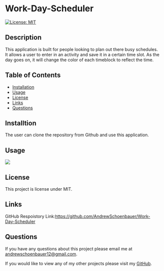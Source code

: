 # Work-Day-Scheduler
[![License: MIT](https://img.shields.io/badge/License-MIT-yellow.svg)](https://opensource.org/licenses/MIT)
  
  ## **Description**
 This application is built for people looking to plan out there busy schedules. It allows a user to enter in an activity and save it in a certain time slot. As the day goes on, it will change the color of each timeblock to reflect the time. 

  ## **Table of Contents**
  - [Installation](#installation)
  - [Usage](#usage)
  - [License](#license)
  - [Links](#links)
  - [Questions](#questions)

  ## **Installtion**
 The user can clone the repository from Github and use this application.

  ## **Usage**
  <img src="./assets/usage.gif">

  ## **License**
This project is license under MIT.

## **Links**
GitHub Respoistory Link:https://github.com/AndrewSchoenbauer/Work-Day-Scheduler
## **Questions**
If you have any questions about this project please email me at andrewschoenbauer12@gmail.com. 

If you would like to view any of my other projects please visit my [GitHub](https://github.com/AndrewSchoenbauer).